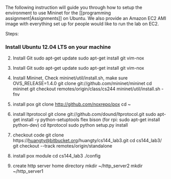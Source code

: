 The following instruction will guide you through how to setup the environment to use Mininet for the [[programming assignment|Assignments]] on Ubuntu. We also provide an Amazon EC2 AMI image with everything set up for people would like to run the lab on EC2. 

Steps:

### Install Ubuntu 12.04 LTS on your machine

2. Install Git
sudo apt-get update
sudo apt-get install git vim-nox


2. Install Git
sudo apt-get update
sudo apt-get install git vim-nox
4. Install Mininet,
Check mininet/util/install.sh, make sure OVS_RELEASE=1.4.0
git clone git://github.com/mininet/mininet
cd mininet
git checkout remotes/origin/class/cs244
mininet/util/install.sh -fnv

5. install pox
git clone http://github.com/noxrepo/pox
cd ~ 
6. install ltprotocol 
git clone git://github.com/dound/ltprotocol.git
sudo apt-get install -y python-setuptools flex bison
(for rpi: sudo apt-get install python-dev)
cd ltprotocol 
sudo python setup.py install


6. checkout code
git clone https://huangty@bitbucket.org/huangty/cs144_lab3.git
cd cs144_lab3/
git checkout --track remotes/origin/standalone

7. install pox module
cd cs144_lab3
./config

8. create http server home directory
mkdir ~/http_server2
mkdir ~/http_server1
